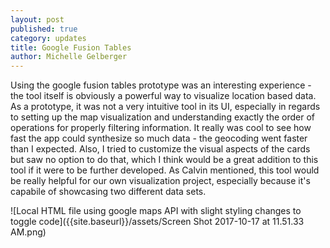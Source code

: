 ```yaml
---
layout: post
published: true
category: updates
title: Google Fusion Tables
author: Michelle Gelberger
---
```

Using the google fusion tables prototype was an interesting experience - the tool itself is obviously a powerful way to visualize location based data.  As a prototype, it was not a very intuitive tool in its UI, especially in regards to setting up the map visualization and understanding exactly the order of operations for properly filtering information. It really was cool to see how fast the app could synthesize so much data - the geocoding went faster than I expected. Also, I tried to customize the visual aspects of the cards but saw no option to do that, which I think would be a great addition to this tool if it were to be further developed. As Calvin mentioned, this tool would be really helpful for our own visualization project, especially because it's capabile of showcasing two different data sets.

![Local HTML file using google maps API with slight styling changes to toggle code]({{site.baseurl}}/assets/Screen Shot 2017-10-17 at 11.51.33 AM.png)
